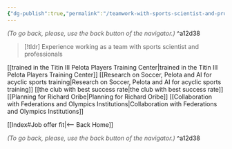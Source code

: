```yaml
---
{"dg-publish":true,"permalink":"/teamwork-with-sports-scientist-and-professionals/","dgHomeLink":true,"dgPassFrontmatter":false,"dgShowBacklinks":false,"dgShowLocalGraph":false,"dgShowInlineTitle":false}
---
```




<div class="transclusion internal-embed is-loaded"><div class="markdown-embed">




<font color="#595959">*(To go back, please, use the back button of the navigator.)*</font> 
^a12d38



</div></div>


> [!tldr]
> Experience working as a team with sports scientist and professionals
> 

[[trained in the Titin III Pelota Players Training Center|trained in the Titin III Pelota Players Training Center]]
[[Research on Soccer, Pelota and AI for acyclic sports training|Research on Soccer, Pelota and AI for acyclic sports training]]
[[the club with best success rate|the club with best success rate]]
[[Planning for Richard Oribe|Planning for Richard Oribe]]
[[Collaboration with Federations and Olympics Institutions|Collaboration with Federations and Olympics Institutions]]


<div class="transclusion internal-embed is-loaded"><div class="markdown-embed">





[[Index#Job offer fit|<-- Back Home]]

<div class="transclusion internal-embed is-loaded"><div class="markdown-embed">




<font color="#595959">*(To go back, please, use the back button of the navigator.)*</font> 
^a12d38



</div></div>


</div></div>

